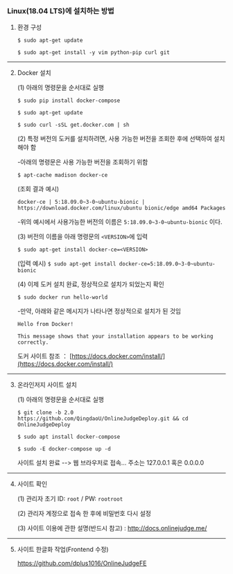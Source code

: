 
### Linux(18.04 LTS)에 설치하는 방법

1. 환경 구성
 
    `$ sudo apt-get update`
    
    `$ sudo apt-get install -y vim python-pip curl git`
---
     
2. Docker 설치

    (1) 아래의 명령문을 순서대로 실행
    
      `$ sudo pip install docker-compose`
      
      `$ sudo apt-get update`
      
      `$ sudo curl -sSL get.docker.com | sh`

    (2) 특정 버전의 도커를 설치하려면, 사용 가능한 버전을 조회한 후에 선택하여 설치해야 함
    
      -아래의 명령문은 사용 가능한 버전을 조회하기 위함
    
      `$ apt-cache madison docker-ce`
    
      (조회 결과 예시) 
    
      `docker-ce | 5:18.09.0~3-0~ubuntu-bionic | https://download.docker.com/linux/ubuntu bionic/edge amd64 Packages`
    
      -위의 예시에서 사용가능한 버전의 이름은 `5:18.09.0~3-0~ubuntu-bionic` 이다.
    
    (3) 버전의 이름을 아래 명령문의 `<VERSION>`에 입력
    
      `$ sudo apt-get install docker-ce=<VERSION>`
    
     (입력 예시)
      `$ sudo apt-get install docker-ce=5:18.09.0~3-0~ubuntu-bionic`
    
    (4) 이제 도커 설치 완료, 정상적으로 설치가 되었는지 확인
    
      `$ sudo docker run hello-world`
    
      -만약, 아래와 같은 메시지가 나타나면 정상적으로 설치가 된 것임
    
       Hello from Docker!
    
       This message shows that your installation appears to be working correctly.
       
     
    도커 사이트 참조 ： [https://docs.docker.com/install/](https://docs.docker.com/install/)

---

3. 온라인저지 사이트 설치

    (1) 아래의 명령문을 순서대로 실행

    `$ git clone -b 2.0 https://github.com/QingdaoU/OnlineJudgeDeploy.git && cd OnlineJudgeDeploy`
    
    `$ sudo apt install docker-compose`

    `$ sudo -E docker-compose up -d`
    
    사이트 설치 완료 --> 웹 브라우저로 접속... 주소는 127.0.0.1 혹은 0.0.0.0
    
---

4. 사이트 확인

    (1) 관리자 초기 ID: `root` / PW: `rootroot`
    
    (2) 관리자 계정으로 접속 한 후에 비밀번호 다시 설정
    
    (3) 사이트 이용에 관한 설명(반드시 참고) : http://docs.onlinejudge.me/

---

5. 사이트 한글화 작업(Frontend 수정)

    https://github.com/dplus1016/OnlineJudgeFE
